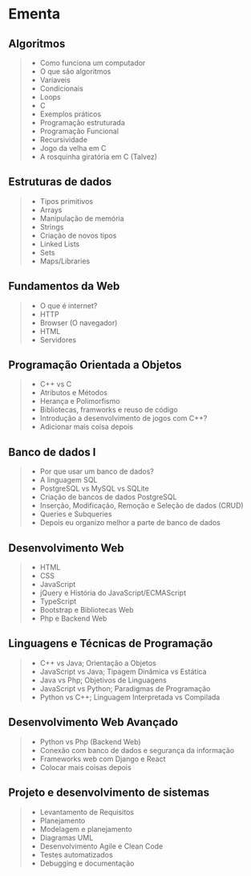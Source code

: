 # Ementa

## Algoritmos 
> -  Como funciona um computador
> -  O que são algoritmos
> -  Variaveis
> -  Condicionais
> -  Loops
> -  C
> -  Exemplos práticos
> -  Programação estruturada
> -  Programação Funcional
> -  Recursividade
> -  Jogo da velha em C
> -  A rosquinha giratória em C (Talvez)
## Estruturas de dados
> -  Tipos primitivos
> -  Arrays
> -  Manipulação de memória
> -  Strings
> -  Criação de novos tipos
> -  Linked Lists
> -  Sets
> -  Maps/Libraries
## Fundamentos da Web
> -  O que é internet?
> -  HTTP
> -  Browser (O navegador)
> -  HTML
> -  Servidores
## Programação Orientada a Objetos
> -  C++ vs C
> -  Atributos e Métodos
> -  Herança e Polimorfismo
> -  Bibliotecas, framworks e reuso de código
> -  Introdução a desenvolvimento de jogos com C++?
> -  Adicionar mais coisa depois
## Banco de dados I
> -  Por que usar um banco de dados?
> -  A linguagem SQL
> -  PostgreSQL vs MySQL vs SQLite
> -  Criação de bancos de dados PostgreSQL
> -  Inserção, Modificação, Remoção e Seleção de dados (CRUD)
> -  Queries e Subqueries
> -  Depois eu organizo melhor a parte de banco de dados
## Desenvolvimento Web
> -  HTML
> -  CSS
> -  JavaScript
> -  jQuery e História do JavaScript/ECMAScript
> -  TypeScript
> -  Bootstrap e Bibliotecas Web
> -  Php e Backend Web 
## Linguagens e Técnicas de Programação
> -  C++ vs Java; Orientação a Objetos
> -  JavaScript vs Java; Tipagem Dinâmica vs Estática
> -  Java vs Php; Objetivos de Linguagens
> -  JavaScript vs Python; Paradigmas de Programação
> -  Python vs C++; Linguagem Interpretada vs Compilada
## Desenvolvimento Web Avançado
> -  Python vs Php (Backend Web)
> -  Conexão com banco de dados e segurança da informação
> -  Frameworks web com Django e React
> -  Colocar mais coisas depois
## Projeto e desenvolvimento de sistemas
> -  Levantamento de Requisitos
> -  Planejamento
> -  Modelagem e planejamento
> -  Diagramas UML
> -  Desenvolvimento Agile e Clean Code
> -  Testes automatizados
> -  Debugging e documentação